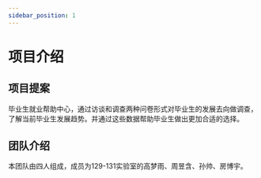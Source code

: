 ```yaml
---
sidebar_position: 1
---
```


# 项目介绍


## 项目提案

毕业生就业帮助中心，通过访谈和调查两种问卷形式对毕业生的发展去向做调查，了解当前毕业生发展趋势。并通过这些数据帮助毕业生做出更加合适的选择。



## 团队介绍

本团队由四人组成，成员为129-131实验室的高梦雨、周昱含、孙帅、房博宇。


